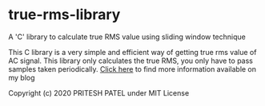 # true-rms-library
A 'C' library to calculate true RMS value using sliding window technique

This C library is a very simple and efficient way of getting true rms value of AC signal. This library only calculates the true RMS, you only have to pass samples taken periodically.
[Click here](https://www.blog.pritesh9.com/2020/03/true-rms-measurement-of-ac-signal-using.html) to find more information available on my blog


Copyright (c) 2020 PRITESH PATEL under MIT License
